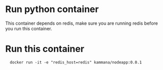 # Run python container

This container depends on redis, make sure you are running redis before you run this container.

# Run this container

```
  docker run -it -e "redis_host=redis" kammana/nodeapp:0.0.1 
```

